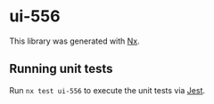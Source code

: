 # ui-556

This library was generated with [Nx](https://nx.dev).

## Running unit tests

Run `nx test ui-556` to execute the unit tests via [Jest](https://jestjs.io).
